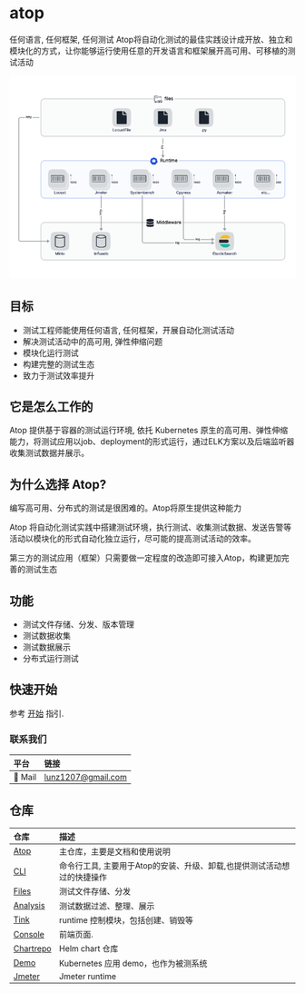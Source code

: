 # atop

任何语言, 任何框架, 任何测试
Atop将自动化测试的最佳实践设计成开放、独立和模块化的方式，让你能够运行使用任意的开发语言和框架展开高可用、可移植的测试活动

![atop overview](./img/overview.png)

## 目标

- 测试工程师能使用任何语言, 任何框架，开展自动化测试活动
- 解决测试活动中的高可用, 弹性伸缩问题
- 模块化运行测试
- 构建完整的测试生态
- 致力于测试效率提升

## 它是怎么工作的

Atop 提供基于容器的测试运行环境, 依托 Kubernetes 原生的高可用、弹性伸缩能力，将测试应用以job、deployment的形式运行，通过ELK方案以及后端监听器收集测试数据并展示。

## 为什么选择 Atop?

编写高可用、分布式的测试是很困难的。Atop将原生提供这种能力

Atop 将自动化测试实践中搭建测试环境，执行测试、收集测试数据、发送告警等活动以模块化的形式自动化独立运行，尽可能的提高测试活动的效率。

第三方的测试应用（框架）只需要做一定程度的改造即可接入Atop，构建更加完善的测试生态

## 功能

- 测试文件存储、分发、版本管理
- 测试数据收集
- 测试数据展示
- 分布式运行测试

## 快速开始

参考 [开始](https://github.com/ante-involutum/cli/blob/main/README.md) 指引.

### 联系我们

| 平台  | 链接        |
|:----------|:------------|
| 📧 Mail | lunz1207@gmail.com

## 仓库

| 仓库 | 描述 |
|:-----|:------------|
| [Atop](https://github.com/ante-involutum/atop) | 主仓库，主要是文档和使用说明
| [CLI](https://github.com/ante-involutum/cli) | 命令行工具, 主要用于Atop的安装、升级、卸载,也提供测试活动想过的快捷操作
| [Files](https://github.com/ante-involutum/files) | 测试文件存储、分发
| [Analysis](https://github.com/ante-involutum/analysis) | 测试数据过滤、整理、展示
| [Tink](https://github.com/ante-involutum/tink) | runtime 控制模块，包括创建、销毁等
| [Console](https://github.com/ante-involutum/console) | 前端页面.
| [Chartrepo](https://github.com/ante-involutum/chartrepo) | Helm chart 仓库
| [Demo](https://github.com/ante-involutum/demo) | Kubernetes 应用 demo，也作为被测系统
| [Jmeter](https://github.com/ante-involutum/jmeter) | Jmeter runtime

